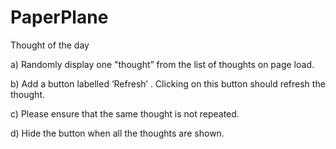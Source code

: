 # PaperPlane
Thought of the day

a) Randomly display one "thought” from the list of thoughts on page load.

b) Add a button labelled ‘Refresh’ . Clicking on this button should refresh the thought.

c) Please ensure that the same thought is not repeated.

d) Hide the button when all the thoughts are shown.
